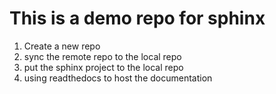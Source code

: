 # This is a demo repo for sphinx

1. Create a new repo
2. sync the remote repo to the local repo
3. put the sphinx project to the local repo
4. using readthedocs to host the documentation
